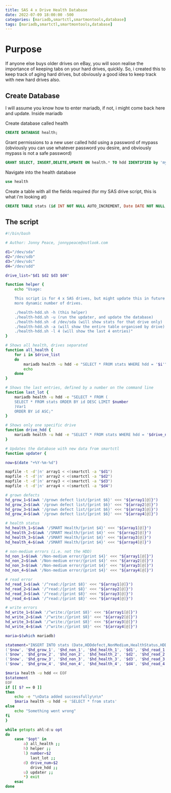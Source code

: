 ```yaml
---
title: SAS 4 x Drive Health Database
date: 2022-07-09 18:00:00 -500
categories: [mariadb,smartctl,smartmontools,database]
tags: [mariadb,smartctl,smartmontools,database]
---
```


# Purpose

If anyone else buys older drives on eBay, you will soon realise the importance of keeping tabs on your hard drives, quickly. So, i created this to keep track of aging hard drives, but obviously a good idea to keep track with new hard drives also.

## Create Database

I will assume you know how to enter mariadb, if not, i might come back here and update.
Inside mariadb

Create database called health
```sql
CREATE DATABASE health;
```

Grant permissions to a new user called hdd using a password of mypass (obviously you can use whatever password you desire, and obviously mypass is not a safe password)
```sql
GRANT SELECT, INSERT,DELETE,UPDATE ON health.* TO hdd IDENTIFIED by 'mypass';
```

Navigate into the health database
```sql
use health
```

Create a table with all the fields required (for my SAS drive script, this is what i'm looking at)
```sql
CREATE TABLE stats (id INT NOT NULL AUTO_INCREMENT, Date DATE NOT NULL, HDDdefect INT NOT NULL, NonMedium INT NOT NULL, HealthStatus VARCHAR(20) NOT NULL, ReadErr INT NOT NULL, WriteErr INT NOT NULL, HDD VARCHAR(15) NOT NULL, primary key (id));
```

## The script

```bash
#!/bin/bash

# Author: Jonny Peace, jonnypeace@outlook.com

d1="/dev/sda"
d2="/dev/sdb"
d3="/dev/sdc"
d4="/dev/sdd"

drive_list="$d1 $d2 $d3 $d4"

function helper {
	echo "Usage:

	This script is for 4 x SAS drives, but might update this in future for SATA and
	more dynamic number of drives.

	./health-hdd.sh -h (this helper)
	./health-hdd.sh -u (run the updater, and update the database)
	./health-hdd.sh -d /dev/sda (will show stats for that drive only)
	./health-hdd.sh -a (will show the entire table organised by drive)
	./health-hdd.sh -l 4 (will show the last 4 entries)"
}

# Shows all health, drives separated
function all_health {
	for i in $drive_list
	do
		mariadb health -u hdd -e "SELECT * FROM stats WHERE hdd = '$i'"
		echo
	done
}

# Shows the last entries, defined by a number on the command line
function last_lot {
	mariadb health -u hdd -e "SELECT * FROM (
	SELECT * FROM stats ORDER BY id DESC LIMIT $number 
	)Var1
	ORDER BY id ASC;"
}

# Shows only one specific drive
function drive_hdd {
	mariadb health -u hdd -e "SELECT * FROM stats WHERE hdd = '$drive_num'"
}

# Updates the database with new data from smartctl
function updater {

now=$(date "+%Y-%m-%d")

mapfile -t -d'|n' array1 < <(smartctl -a "$d1")
mapfile -t -d'|n' array2 < <(smartctl -a "$d2")
mapfile -t -d'|n' array3 < <(smartctl -a "$d3")
mapfile -t -d'|n' array4 < <(smartctl -a "$d4")

# grown defects
hd_grow_1=$(awk '/grown defect list/{print $6}' <<< "${array1[@]}")
hd_grow_2=$(awk '/grown defect list/{print $6}' <<< "${array2[@]}")
hd_grow_3=$(awk '/grown defect list/{print $6}' <<< "${array3[@]}")
hd_grow_4=$(awk '/grown defect list/{print $6}' <<< "${array4[@]}")

# health status
hd_health_1=$(awk '/SMART Health/{print $4}' <<< "${array1[@]}")
hd_health_2=$(awk '/SMART Health/{print $4}' <<< "${array2[@]}")
hd_health_3=$(awk '/SMART Health/{print $4}' <<< "${array3[@]}")
hd_health_4=$(awk '/SMART Health/{print $4}' <<< "${array4[@]}")

# non-medium errors (i.e. not the HDD)
hd_non_1=$(awk '/Non-medium error/{print $4}' <<< "${array1[@]}")
hd_non_2=$(awk '/Non-medium error/{print $4}' <<< "${array2[@]}")
hd_non_3=$(awk '/Non-medium error/{print $4}' <<< "${array3[@]}")
hd_non_4=$(awk '/Non-medium error/{print $4}' <<< "${array4[@]}")

# read error
hd_read_1=$(awk '/^read:/{print $8}' <<< "${array1[@]}")
hd_read_2=$(awk '/^read:/{print $8}' <<< "${array2[@]}")
hd_read_3=$(awk '/^read:/{print $8}' <<< "${array3[@]}")
hd_read_4=$(awk '/^read:/{print $8}' <<< "${array4[@]}")

# write errors
hd_write_1=$(awk '/^write:/{print $8}' <<< "${array1[@]}")
hd_write_2=$(awk '/^write:/{print $8}' <<< "${array2[@]}")
hd_write_3=$(awk '/^write:/{print $8}' <<< "${array3[@]}")
hd_write_4=$(awk '/^write:/{print $8}' <<< "${array4[@]}")

maria=$(which mariadb)

statement="INSERT INTO stats (Date,HDDdefect,NonMedium,HealthStatus,HDD,ReadErr,WriteErr) VALUES
('$now', '$hd_grow_1', '$hd_non_1', '$hd_health_1', '$d1', '$hd_read_1', '$hd_write_1'),
('$now', '$hd_grow_2', '$hd_non_2', '$hd_health_2', '$d2', '$hd_read_2', '$hd_write_2'),
('$now', '$hd_grow_3', '$hd_non_3', '$hd_health_3', '$d3', '$hd_read_3', '$hd_write_3'),
('$now', '$hd_grow_4', '$hd_non_4', '$hd_health_4', '$d4', '$hd_read_4', '$hd_write_4')"

$maria health -u hdd << EOF
$statement
EOF
if [[ $? == 0 ]]
then
	echo -e "\nData added successfully\n\n"
	$maria health -u hdd -e 'SELECT * from stats'
else
	echo "Something went wrong"
fi
}

while getopts ahl:d:u opt
do
	case "$opt" in
		a) all_health ;;
		h) helper ;;
		l) number=$2
		   last_lot ;;
		d) drive_num=$2
		   drive_hdd ;;
		u) updater ;;
		*) exit
	esac
done
```
